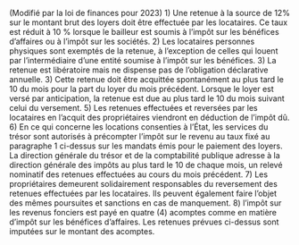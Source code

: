 (Modifié par la loi de finances pour 2023) 1) Une retenue à la source de 12% sur le montant brut des loyers doit être effectuée par les locataires. Ce taux est réduit à 10 % lorsque le bailleur est soumis à l’impôt sur les bénéfices d’affaires ou à l’impôt sur les sociétés.
2) Les locataires personnes physiques sont exemptés de la retenue, à l’exception de
celles qui louent par l’intermédiaire d’une entité soumise à l’impôt sur les bénéfices.
3) La retenue est libératoire mais ne dispense pas de l’obligation déclarative annuelle.
3) Cette retenue doit être acquittée spontanément au plus tard le 10 du mois pour la
part du loyer du mois précédent. Lorsque le loyer est versé par anticipation, la retenue est due au plus tard le 10 du mois suivant celui du versement.
5) Les retenues effectuées et reversées par les locataires en l’acquit des propriétaires
viendront en déduction de l’impôt dû.
6) En ce qui concerne les locations consenties à l’État, les services du trésor sont
autorisés à précompter l’impôt sur le revenu au taux fixé au paragraphe 1 ci-dessus sur les mandats émis pour le paiement des loyers. La direction générale du trésor et de la comptabilité publique adresse à la direction générale des impôts au plus tard le 10 de chaque mois, un relevé nominatif des retenues effectuées au cours du mois précédent.
7) Les  propriétaires  demeurent  solidairement  responsables  du  reversement  des
retenues effectuées par les locataires. Ils peuvent également faire l’objet des mêmes poursuites et sanctions en cas de manquement.
8) l’impôt sur les revenus fonciers est payé en quatre (4) acomptes comme en matière
d’impôt sur les bénéfices d’affaires. Les retenues prévues ci-dessus sont imputées sur le montant des acomptes.
